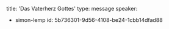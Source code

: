 title: 'Das Vaterherz Gottes'
type: message
speaker:
  - simon-lemp
id: 5b736301-9d56-4108-be24-1cbb14dfad88
